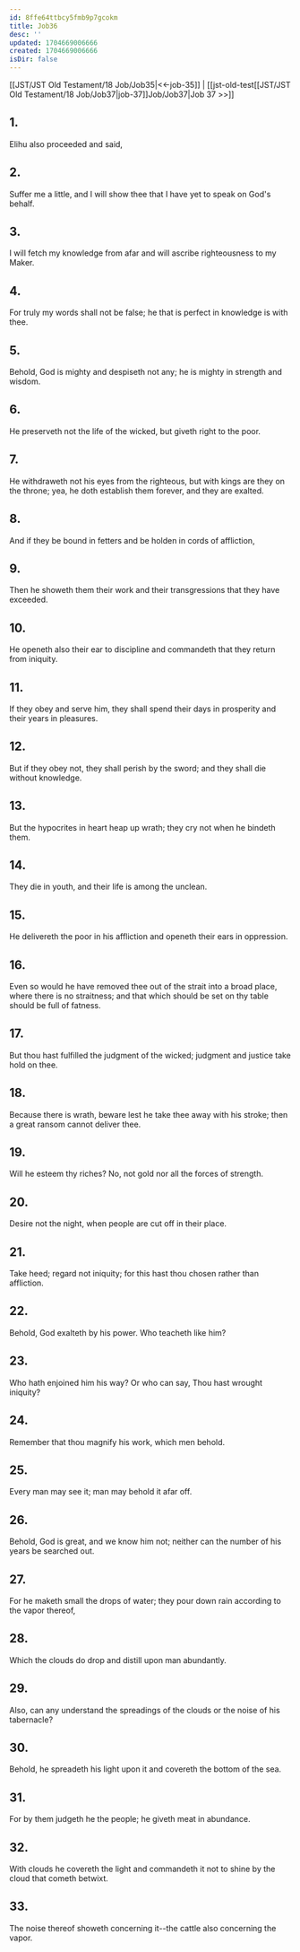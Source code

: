 ```yaml
---
id: 8ffe64ttbcy5fmb9p7gcokm
title: Job36
desc: ''
updated: 1704669006666
created: 1704669006666
isDir: false
---
```

[[JST/JST Old Testament/18 Job/Job35|<<-job-35]] | [[jst-old-test[[JST/JST Old Testament/18 Job/Job37|job-37]]Job/Job37|Job 37 >>]]
## 1.
Elihu also proceeded and said,
## 2.
Suffer me a little, and I will show thee that I have yet to speak on God\'s behalf.
## 3.
I will fetch my knowledge from afar and will ascribe righteousness to my Maker.
## 4.
For truly my words shall not be false; he that is perfect in knowledge is with thee.
## 5.
Behold, God is mighty and despiseth not any; he is mighty in strength and wisdom.
## 6.
He preserveth not the life of the wicked, but giveth right to the poor.
## 7.
He withdraweth not his eyes from the righteous, but with kings are they on the throne; yea, he doth establish them forever, and they are exalted.
## 8.
And if they be bound in fetters and be holden in cords of affliction,
## 9.
Then he showeth them their work and their transgressions that they have exceeded.
## 10.
He openeth also their ear to discipline and commandeth that they return from iniquity.
## 11.
If they obey and serve him, they shall spend their days in prosperity and their years in pleasures.
## 12.
But if they obey not, they shall perish by the sword; and they shall die without knowledge.
## 13.
But the hypocrites in heart heap up wrath; they cry not when he bindeth them.
## 14.
They die in youth, and their life is among the unclean.
## 15.
He delivereth the poor in his affliction and openeth their ears in oppression.
## 16.
Even so would he have removed thee out of the strait into a broad place, where there is no straitness; and that which should be set on thy table should be full of fatness.
## 17.
But thou hast fulfilled the judgment of the wicked; judgment and justice take hold on thee.
## 18.
Because there is wrath, beware lest he take thee away with his stroke; then a great ransom cannot deliver thee.
## 19.
Will he esteem thy riches? No, not gold nor all the forces of strength.
## 20.
Desire not the night, when people are cut off in their place.
## 21.
Take heed; regard not iniquity; for this hast thou chosen rather than affliction.
## 22.
Behold, God exalteth by his power. Who teacheth like him?
## 23.
Who hath enjoined him his way? Or who can say, Thou hast wrought iniquity?
## 24.
Remember that thou magnify his work, which men behold.
## 25.
Every man may see it; man may behold it afar off.
## 26.
Behold, God is great, and we know him not; neither can the number of his years be searched out.
## 27.
For he maketh small the drops of water; they pour down rain according to the vapor thereof,
## 28.
Which the clouds do drop and distill upon man abundantly.
## 29.
Also, can any understand the spreadings of the clouds or the noise of his tabernacle?
## 30.
Behold, he spreadeth his light upon it and covereth the bottom of the sea.
## 31.
For by them judgeth he the people; he giveth meat in abundance.
## 32.
With clouds he covereth the light and commandeth it not to shine by the cloud that cometh betwixt.
## 33.
The noise thereof showeth concerning it\--the cattle also concerning the vapor.


